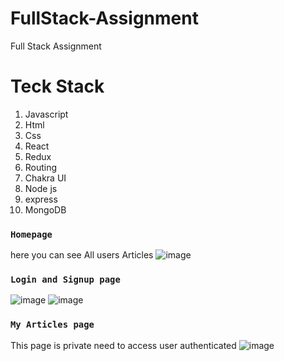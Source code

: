 # FullStack-Assignment
Full Stack Assignment

# Teck Stack

<ol>
  <li>Javascript</li>
   <li>Html</li>
   <li>Css</li>
   <li>React</li>
   <li>Redux</li>
   <li>Routing</li>
    <li>Chakra UI</li>
  <li>Node js</li>
     <li>express</li>
   <li>MongoDB</li>
  </ol>

### `Homepage`
here you can see All users Articles
![image](https://user-images.githubusercontent.com/99539536/180981540-f4af2d14-8b35-458b-b151-52bf767ab51a.png)

### `Login and Signup page`
![image](https://user-images.githubusercontent.com/99539536/180981706-461a7a32-40f0-469c-8df8-7ae92e91f5f1.png)
![image](https://user-images.githubusercontent.com/99539536/180981732-fd92b609-293c-4999-95b3-2c023fe3263a.png)

###  `My Articles page`
This page is private need to access user authenticated 
![image](https://user-images.githubusercontent.com/99539536/180981892-5c4194f4-984d-4e85-ab00-e28f130c6116.png)


